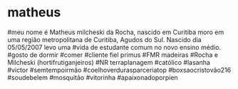 # matheus 
#meu nome é Matheus milcheski da Rocha, nascido em Curitiba moro em uma região metropolitana de Curitiba, Agudos do Sul. Nascido dia 05/05/2007 levo uma #vida de estudante comum no novo ensino médio.
#gosto de dormir
#comer
#cliente fiel primus
#FMR madeiras 
#Rocha e Milcheski (hortifrutiganjeiros)
#NR terraplanagem
#católico 
#lasanha
#victor
#semtempoirmão
#coelhoverdurasparceriatop
#boxsaocristovão216
#soudebelem
#mosquitão
#vitorinha
#apaixonadoporpien
